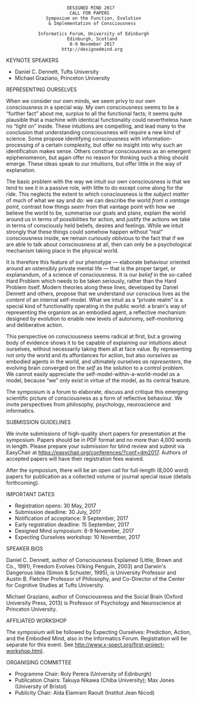                            DESIGNED MIND 2017
                            CALL FOR PAPERS
                   Symposium on the Function, Evolution
                    & Implementation of Consciousness

                Informatics Forum, University of Edinburgh
                           Edinburgh, Scotland
                            8-9 November 2017
                         http://designedmind.org

KEYNOTE SPEAKERS

* Daniel C. Dennett, Tufts University
* Michael Graziano, Princeton University

REPRESENTING OURSELVES

When we consider our own minds, we seem privy to our own consciousness in a
special way. My own consciousness seems to be a &ldquo;further fact&rdquo;
about me, surplus to all the functional facts; it seems quite plausible that a
machine with identical functionality could nevertheless have no &ldquo;light
on&rdquo; inside. These intuitions are compelling, and lead many to the
conclusion that understanding consciousness will require a new kind of
science. Some propose identifying consciousness with information-processing of
a certain complexity, but offer no insight into why such an identification
makes sense. Others construe consciousness as an emergent epiphenomenon, but
again offer no reason for thinking such a thing should emerge. These ideas
speak to our intuitions, but offer little in the way of explanation.
 
The basic problem with the way we intuit our own consciousness is that we tend
to see it in a passive role, with little to do except come along for the ride.
This neglects the extent to which consciousness is the _subject matter_ of
much of what we say and do: we can describe the world _from a vantage point_,
contrast how things _seem_ from that vantage point with how we believe the
world to be, summarise our goals and plans, explain the world around us in
terms of possibilities for action, and justify the actions we take in terms of
consciously held beliefs, desires and feelings. While we intuit strongly that
these things could somehow happen without &ldquo;real&rdquo; consciousness
inside, we remain curiously oblivious to the fact that if we are able to talk
about consciousness at all, then can only be a psychological mechanism taking
place in the physical world.

It is therefore this feature of our phenotype &mdash; elaborate behaviour
oriented around an ostensibly private mental life &mdash; that is the proper
target, or explanandum, of a science of consciousness. It is our _belief_ in
the so-called Hard Problem which needs to be taken seriously, rather than the
Hard Problem itself. Modern theories along these lines, developed by Daniel
Dennett and others, propose that we understand our conscious lives as the
_content_ of an internal self-model. What we intuit as a &ldquo;private
realm&rdquo; is a special kind of functionality operating in the public world:
a brain's way of representing the organism as an embodied agent, a reflective
mechanism designed by evolution to enable new levels of autonomy,
self-monitoring and deliberative action.

This perspective on consciousness seems radical at first, but a growing body
of evidence shows it to be capable of explaining our intuitions about
ourselves, without necessarily taking them all at face value. By representing
not only the world and its affordances for action, but also _ourselves_ as
embodied agents in the world, and ultimately ourselves _as representers_, the
evolving brain converged on the _self_ as the solution to a control problem.
We cannot easily appreciate the self-model-within-a-world-model _as_ a model,
because &ldquo;we&rdquo; only exist in virtue of the model, as its central
feature.

The symposium is a forum to elaborate, discuss and critique this emerging
scientific picture of consciousness as a form of reflective behaviour. We
invite perspectives from philosophy, psychology, neuroscience and informatics.

SUBMISSION GUIDELINES

We invite submissions of high-quality short papers for presentation at the
symposium. Papers should be in PDF format and no more than 4,000 words in
length. Please prepare your submission for blind review and submit via
EasyChair at https://easychair.org/conferences/?conf=dm2017. Authors of
accepted papers will have their registration fees waived.

After the symposium, there will be an open call for full-length (8,000 word)
papers for publication as a collected volume or journal special issue (details
forthcoming).

IMPORTANT DATES

- Registration opens: 30 May, 2017
- Submission deadline: 30 July, 2017
- Notification of acceptance: 9 September, 2017
- Early registration deadline: 15 September, 2017
- Designed Mind symposium: 8-9 November, 2017
- Expecting Ourselves workshop: 10 November, 2017 

SPEAKER BIOS

Daniel C. Dennett, author of Consciousness Explained (Little, Brown and Co.,
1991), Freedom Evolves (Viking Penguin, 2003) and Darwin's Dangerous Idea
(Simon & Schuster, 1995), is University Professor and Austin B. Fletcher
Professor of Philosophy, and Co-Director of the Center for Cognitive Studies
at Tufts University.

Michael Graziano, author of Consciousness and the Social Brain (Oxford
University Press, 2013) is Professor of Psychology and Neuroscience at
Princeton University.

AFFILIATED WORKSHOP 

The symposium will be followed by Expecting Ourselves: Prediction, Action, and
the Embodied Mind, also in the Informatics Forum. Registration will be
separate for this event. See
http://www.x-spect.org/first-project-workshop.html.

ORGANISING COMMITTEE

- Programme Chair: Roly Perera (University of Edinburgh)
- Publication Chairs: Takuya Nikawa (Chiba University); Max Jones (University of Bristol)
- Publicity Chair: Aïda Elamrani Raoult (Institut Jean Nicod)
